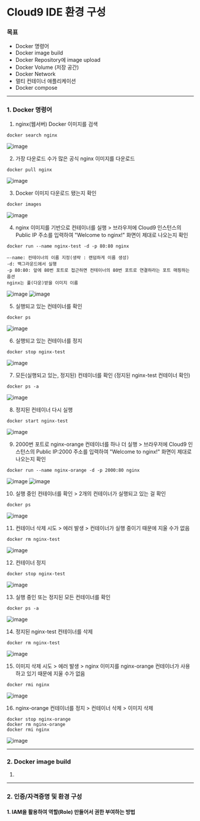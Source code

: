 # Cloud9 IDE 환경 구성

### 목표
- Docker 명령어
- Docker image build
- Docker Repository에 image upload
- Docker Volume (저장 공간)
- Docker Network
- 멀티 컨테이너 애플리케이션
- Docker compose

--- 
### 1. Docker 명령어
1. nginx(웹서버) Docker 이미지를 검색
```
docker search nginx
```
![image](https://github.com/devhyunuk/bespin-essential/assets/49749510/fece8a60-e8fe-4eff-9a94-2068657ab3ec)


2. 가장 다운로드 수가 많은 공식 nginx 이미지를 다운로드
```
docker pull nginx
```
![image](https://github.com/devhyunuk/bespin-essential/assets/49749510/c6391e77-4df1-4241-9f66-3fd297141a7f)


3. Docker 이미지 다운로드 됐는지 확인
```
docker images
```
![image](https://github.com/devhyunuk/bespin-essential/assets/49749510/3e82f340-b9d5-43b5-b075-4440d80efcc1)


4. nginx 이미지를 기반으로 컨테이너를 실행 > 브라우저에 Cloud9 인스턴스의 Public IP 주소를 입력하여 "Welcome to nginx!" 화면이 제대로 나오는지 확인
```
docker run --name nginx-test -d -p 80:80 nginx

—-name: 컨테이너의 이름 지정(생략 : 랜덤하게 이름 생성)
-d: 백그라운드에서 실행
-p 80:80: 앞에 80번 포트로 접근하면 컨테이너의 80번 포트로 연결하라는 포트 매핑하는 옵션
nginx는 풀(다운)받을 이미지 이름
```
![image](https://github.com/devhyunuk/bespin-essential/assets/49749510/800b6861-bb12-4d98-8d92-f540d526fa6e)
![image](https://github.com/devhyunuk/bespin-essential/assets/49749510/fcc60387-1db2-4898-8cff-0dc05d3e7e94)

5. 실행되고 있는 컨테이너를 확인
```
docker ps
```
![image](https://github.com/devhyunuk/bespin-essential/assets/49749510/7f3c5c06-3e65-4cc3-8d41-5dde0391edc6)

6. 실행되고 있는 컨테이너를 정지
```
docker stop nginx-test
```
![image](https://github.com/devhyunuk/bespin-essential/assets/49749510/c123c646-fd4b-4e18-8622-e2c1c77bfc85)

7. 모든(실행되고 있는, 정지된) 컨테이너를 확인 (정지된 nginx-test 컨테이너 확인)
```
docker ps -a
```
![image](https://github.com/devhyunuk/bespin-essential/assets/49749510/d4ace7b6-0ad3-4760-9ae9-f8ed32c73519)

8. 정지된 컨테이너 다시 실행
```
docker start nginx-test
```
![image](https://github.com/devhyunuk/bespin-essential/assets/49749510/bd19cb97-f469-464d-8306-5557b9d0592c)

9. 2000번 포트로 nginx-orange 컨테이너를 하나 더 실행 > 브라우저에 Cloud9 인스턴스의 Public IP:2000 주소를 입력하여 "Welcome to nginx!" 화면이 제대로 나오는지 확인
```
docker run --name nginx-orange -d -p 2000:80 nginx
```
![image](https://github.com/devhyunuk/bespin-essential/assets/49749510/3be4c1ea-2d8c-4ec6-93d8-7e51289e84e9)
![image](https://github.com/devhyunuk/bespin-essential/assets/49749510/29096338-37be-4d5e-b5f8-e89e1cee1edf)

10. 실행 중인 컨테이너를 확인 > 2개의 컨테이너가 실행되고 있는 걸 확인
```
docker ps
```
![image](https://github.com/devhyunuk/bespin-essential/assets/49749510/6a62c1e0-ab70-4d29-acd3-9d2c7096d27f)

11. 컨테이너 삭제 시도 > 에러 발생 > 컨테이너가 실행 중이기 때문에 지울 수가 없음
```
docker rm nginx-test
```
![image](https://github.com/devhyunuk/bespin-essential/assets/49749510/253b697a-30f3-4b80-a8cd-7e117c4e3411)

12. 컨테이너 정지
```
docker stop nginx-test
```
![image](https://github.com/devhyunuk/bespin-essential/assets/49749510/97bf4223-ae9a-418a-b8f8-2988dbefa189)

13. 실행 중인 또는 정지된 모든 컨테이너를 확인
```
docker ps -a
```
![image](https://github.com/devhyunuk/bespin-essential/assets/49749510/b8c2a035-691c-4b2e-ac4e-b4a7c19ca4eb)

14. 정지된 nginx-test 컨테이너를 삭제
```
docker rm nginx-test
```
![image](https://github.com/devhyunuk/bespin-essential/assets/49749510/330b944b-366c-4e9c-8f6a-106d92153f7b)

15. 이미지 삭제 시도 > 에러 발생 > nginx 이미지를 nginx-orange 컨테이너가 사용하고 있기 때문에 지울 수가 없음
```
docker rmi nginx
```
![image](https://github.com/devhyunuk/bespin-essential/assets/49749510/21aad51e-f676-4f00-8e4d-92aa8b440384)

16. nginx-orange 컨테이너를 정지 > 컨테이너 삭제 > 이미지 삭제
```
docker stop nginx-orange
docker rm nginx-orange
docker rmi nginx
```
![image](https://github.com/devhyunuk/bespin-essential/assets/49749510/ac4321db-2095-4e5c-93b8-752bec1b298c)


--- 
### 2. Docker image build
1. 









--- 
### 2. 인증/자격증명 및 환경 구성
#### 1. IAM을 활용하여 역할(Role) 만들어서 권한 부여하는 방법

















